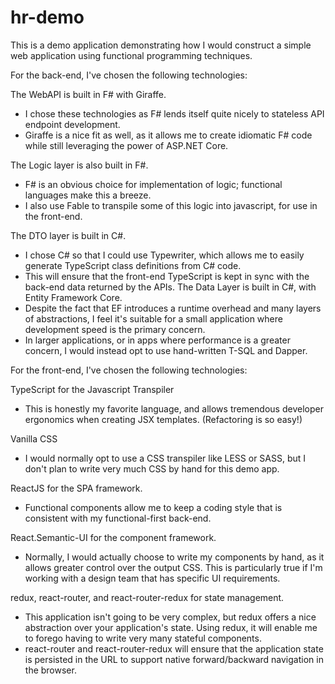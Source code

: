 # hr-demo
This is a demo application demonstrating how I would construct a simple web application using functional programming techniques.

For the back-end, I've chosen the following technologies:

The WebAPI is built in F# with Giraffe.
- I chose these technologies as F# lends itself quite nicely to stateless API endpoint development.
- Giraffe is a nice fit as well, as it allows me to create idiomatic F# code while still leveraging the power of ASP.NET Core.

The Logic layer is also built in F#.
- F# is an obvious choice for implementation of logic; functional languages make this a breeze.
- I also use Fable to transpile some of this logic into javascript, for use in the front-end.

The DTO layer is built in C#.
- I chose C# so that I could use Typewriter, which allows me to easily generate TypeScript class definitions from C# code.
- This will ensure that the front-end TypeScript is kept in sync with the back-end data returned by the APIs.
The Data Layer is built in C#, with Entity Framework Core.
- Despite the fact that EF introduces a runtime overhead and many layers of abstractions, I feel it's suitable for a small application where development speed is the primary concern.
- In larger applications, or in apps where performance is a greater concern, I would instead opt to use hand-written T-SQL and Dapper.

For the front-end, I've chosen the following technologies:
    
TypeScript for the Javascript Transpiler
- This is honestly my favorite language, and allows tremendous developer ergonomics when creating JSX templates.  (Refactoring is so easy!)

Vanilla CSS
- I would normally opt to use a CSS transpiler like LESS or SASS, but I don't plan to write very much CSS by hand for this demo app.

ReactJS for the SPA framework.
- Functional components allow me to keep a coding style that is consistent with my functional-first back-end.

React.Semantic-UI for the component framework.
- Normally, I would actually choose to write my components by hand, as it allows greater control over the output CSS.  This is particularly true if I'm working with a design team that has specific UI requirements.

redux, react-router, and react-router-redux for state management.
- This application isn't going to be very complex, but redux offers a nice abstraction over your application's state.  Using redux, it will enable me to forego having to write very many stateful components.
- react-router and react-router-redux will ensure that the application state is persisted in the URL to support native forward/backward navigation in the browser.